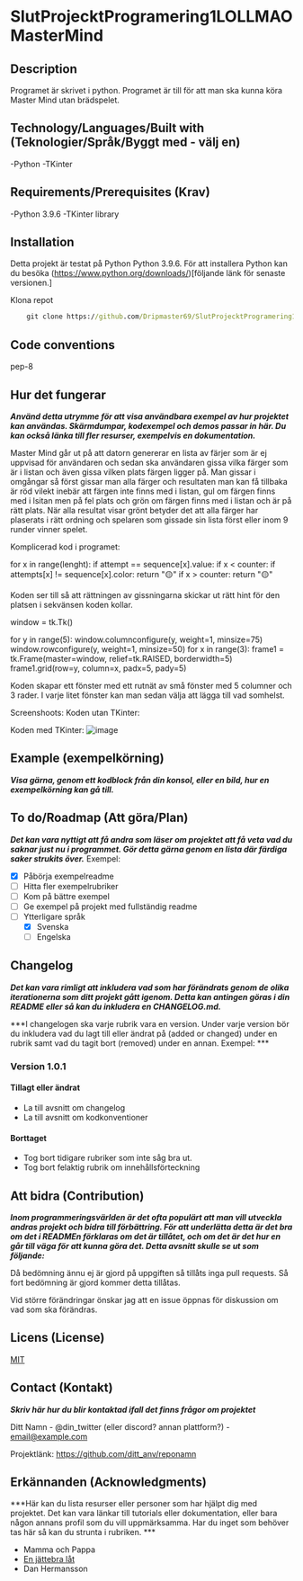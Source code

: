 # SlutProjecktProgramering1LOLLMAOMasterMind

## Description
Programet är skrivet i python. Programet är till för att man ska kunna köra Master Mind utan brädspelet.

## Technology/Languages/Built with (Teknologier/Språk/Byggt med - välj en)

-Python
-TKinter

## Requirements/Prerequisites (Krav)
-Python 3.9.6
-TKinter library

## Installation

Detta projekt är testat på Python Python 3.9.6. För att installera Python kan du besöka (https://www.python.org/downloads/)[följande länk för senaste versionen.]

Klona repot
```cmd
    git clone https://github.com/Dripmaster69/SlutProjecktProgramering1LOLLMAOMasterMind
```
## Code conventions

pep-8

## Hur det fungerar

***Använd detta utrymme för att visa användbara exempel av hur projektet kan användas. Skärmdumpar, kodexempel och demos passar in här. Du kan också länka till fler resurser, exempelvis en dokumentation.***

Master Mind går ut på att datorn genererar en lista av färjer som är ej uppvisad för användaren och sedan ska användaren gissa vilka färger som är i listan och även gissa vilken plats färgen ligger på. Man gissar i omgångar så först gissar man alla färger och resultaten man kan få tillbaka är röd vilekt inebär att färgen inte finns med i listan, gul om färgen finns med i lsitan men på fel plats och grön om färgen finns med i listan och är på rätt plats. När alla resultat visar grönt betyder det att alla färger har plaserats i rätt ordning och spelaren som gissade sin lista först eller inom 9 runder vinner spelet.

Komplicerad kod i programet:

for x in range(lenght):
    if attempt == sequence[x].value:
        if x < counter:
            if attempts[x] != sequence[x].color:
                return "🟡"
        if x > counter:
            return "🟡"

Koden ser till så att rättningen av gissningarna skickar ut rätt hint för den platsen i sekvänsen koden kollar.

window = tk.Tk()

for y in range(5):
    window.columnconfigure(y, weight=1, minsize=75)
    window.rowconfigure(y, weight=1, minsize=50)
    for x in range(3):
        frame1 = tk.Frame(master=window, relief=tk.RAISED, borderwidth=5)
        frame1.grid(row=y, column=x, padx=5, pady=5)

Koden skapar ett fönster med ett rutnät av små fönster med 5 columner och 3 rader. I varje litet fönster kan man sedan välja att lägga till vad somhelst.

Screenshoots:
Koden utan TKinter:


Koden med TKinter:
![image](https://user-images.githubusercontent.com/95741620/167794962-2ab2a7fd-c16f-406f-96c8-c276424e852c.png)

## Example (exempelkörning)

***Visa gärna, genom ett kodblock från din konsol, eller en bild, hur en exempelkörning kan gå till.***

## To do/Roadmap (Att göra/Plan)

***Det kan vara nyttigt att få andra som läser om projektet att få veta vad du saknar just nu i programmet. Gör detta gärna genom en lista där färdiga saker strukits över.***
Exempel:

- [x] Påbörja exempelreadme
- [ ] Hitta fler exempelrubriker
- [ ] Kom på bättre exempel
- [ ] Ge exempel på projekt med fullständig readme
- [ ] Ytterligare språk
    - [x] Svenska
    - [ ] Engelska

## Changelog

***Det kan vara rimligt att inkludera vad som har förändrats genom de olika iterationerna som ditt projekt gått igenom. Detta kan antingen göras i din README eller så kan du inkludera en CHANGELOG.md.***

***I changelogen ska varje rubrik vara en version. Under varje version bör du inkludera vad du lagt till eller ändrat på (added or changed) under en rubrik samt vad du tagit bort (removed) under en annan. Exempel: ***

### Version 1.0.1

#### Tillagt eller ändrat

- La till avsnitt om changelog
- La till avsnitt om kodkonventioner

#### Borttaget

- Tog bort tidigare rubriker som inte såg bra ut.
- Tog bort felaktig rubrik om innehållsförteckning

## Att bidra (Contribution)

***Inom programmeringsvärlden är det ofta populärt att man vill utveckla andras projekt och bidra till förbättring. För att underlätta detta är det bra om det i READMEn förklaras om det är tillåtet, och om det är det hur en går till väga för att kunna göra det. Detta avsnitt skulle se ut som följande:*** 

Då bedömning ännu ej är gjord på uppgiften så tillåts inga pull requests. Så fort bedömning är gjord kommer detta tillåtas.  

Vid större förändringar önskar jag att en issue öppnas för diskussion om vad som ska förändras.

## Licens (License)

[MIT](https://choosealicense.com/licenses/mit/)

## Contact (Kontakt)

***Skriv här hur du blir kontaktad ifall det finns frågor om projektet***

Ditt Namn - @din_twitter (eller discord? annan plattform?) - email@example.com

Projektlänk: https://github.com/ditt_anv/reponamn

## Erkännanden (Acknowledgments)

***Här kan du lista resurser eller personer som har hjälpt dig med projektet. Det kan vara länkar till tutorials eller dokumentation, eller bara någon annans profil som du vill uppmärksamma. Har du inget som behöver tas här så kan du strunta i rubriken. ***

- Mamma och Pappa
- [En jättebra låt](https://www.youtube.com/watch?v=cvh0nX08nRw)
- Dan Hermansson
